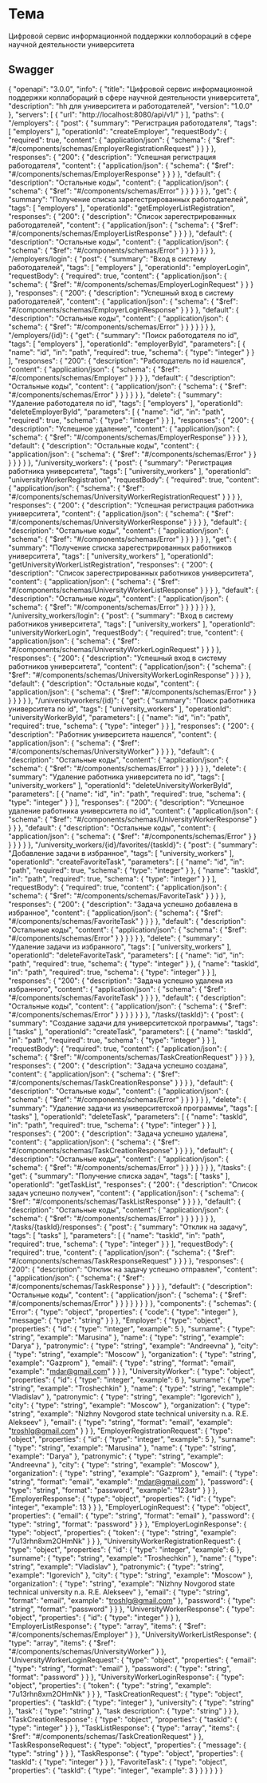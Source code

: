 # __Тема__ 
Цифровой сервис информационной поддержки коллобораций в сфере научной деятельности университета

## Swagger
{
  "openapi": "3.0.0",
  "info": {
    "title": "Цифровой сервис информационной поддержки коллабораций в сфере научной деятельности университета",
    "description": "hh для университета и работодателей",
    "version": "1.0.0"
  },
  "servers": [
    {
      "url": "http://localhost:8080/api/v1/"
    }
  ],
  "paths": {
    "/employers": {
      "post": {
        "summary": "Регистрация работодателя",
        "tags": [
          "employers"
        ],
        "operationId": "createEmployer",
        "requestBody": {
          "required": true,
          "content": {
            "application/json": {
              "schema": {
                "$ref": "#/components/schemas/EmployerRegistrationRequest"
              }
            }
          }
        },
        "responses": {
          "200": {
            "description": "Успешная регистрация работодателя",
            "content": {
              "application/json": {
                "schema": {
                  "$ref": "#/components/schemas/EmployerResponse"
                }
              }
            }
          },
          "default": {
            "description": "Остальные коды",
            "content": {
              "application/json": {
                "schema": {
                  "$ref": "#/components/schemas/Error"
                }
              }
            }
          }
        }
      },
      "get": {
        "summary": "Получение списка зарегестрированных работодателей",
        "tags": [
          "employers"
        ],
        "operationId": "getEmployerListRegistration",
        "responses": {
          "200": {
            "description": "Список зарегестрированных работодателей",
            "content": {
              "application/json": {
                "schema": {
                  "$ref": "#/components/schemas/EmployerListResponse"
                }
              }
            }
          },
          "default": {
            "description": "Остальные коды",
            "content": {
              "application/json": {
                "schema": {
                  "$ref": "#/components/schemas/Error"
                }
              }
            }
          }
        }
      }
    },
    "/employers/login": {
      "post": {
        "summary": "Вход в систему работодателей",
        "tags": [
          "employers"
        ],
        "operationId": "employerLogin",
        "requestBody": {
          "required": true,
          "content": {
            "application/json": {
              "schema": {
                "$ref": "#/components/schemas/EmployerLoginRequest"
              }
            }
          }
        },
        "responses": {
          "200": {
            "description": "Успешный вход в систему работодателей",
            "content": {
              "application/json": {
                "schema": {
                  "$ref": "#/components/schemas/EmployerLoginResponse"
                }
              }
            }
          },
          "default": {
            "description": "Остальные коды",
            "content": {
              "application/json": {
                "schema": {
                  "$ref": "#/components/schemas/Error"
                }
              }
            }
          }
        }
      }
    },
    "/employers/{id}": {
      "get": {
        "summary": "Поиск работодателя по id",
        "tags": [
          "employers"
        ],
        "operationId": "employerById",
        "parameters": [
          {
            "name": "id",
            "in": "path",
            "required": true,
            "schema": {
              "type": "integer"
            }
          }
        ],
        "responses": {
          "200": {
            "description": "Работодатель по id нашелся",
            "content": {
              "application/json": {
                "schema": {
                  "$ref": "#/components/schemas/Employer"
                }
              }
            }
          },
          "default": {
            "description": "Остальные коды",
            "content": {
              "application/json": {
                "schema": {
                  "$ref": "#/components/schemas/Error"
                }
              }
            }
          }
        }
      },
      "delete": {
        "summary": "Удаление работодателя по id",
        "tags": [
          "employers"
        ],
        "operationId": "deleteEmployerById",
        "parameters": [
          {
            "name": "id",
            "in": "path",
            "required": true,
            "schema": {
              "type": "integer"
            }
          }
        ],
        "responses": {
          "200": {
            "description": "Успешное удаление",
            "content": {
              "application/json": {
                "schema": {
                  "$ref": "#/components/schemas/EmployerResponse"
                }
              }
            }
          },
          "default": {
            "description": "Остальные коды",
            "content": {
              "application/json": {
                "schema": {
                  "$ref": "#/components/schemas/Error"
                }
              }
            }
          }
        }
      }
    },
    "/university_workers": {
      "post": {
        "summary": "Регистрация работника университета",
        "tags": [
          "university_workers"
        ],
        "operationId": "universityWorkerRegistration",
        "requestBody": {
          "required": true,
          "content": {
            "application/json": {
              "schema": {
                "$ref": "#/components/schemas/UniversityWorkerRegistrationRequest"
              }
            }
          }
        },
        "responses": {
          "200": {
            "description": "Успешная регистрация работника университета",
            "content": {
              "application/json": {
                "schema": {
                  "$ref": "#/components/schemas/UniversityWorkerResponse"
                }
              }
            }
          },
          "default": {
            "description": "Остальные коды",
            "content": {
              "application/json": {
                "schema": {
                  "$ref": "#/components/schemas/Error"
                }
              }
            }
          }
        }
      },
      "get": {
        "summary": "Получение списка зарегестрированных работников университета",
        "tags": [
          "university_workers"
        ],
        "operationId": "getUniversityWorkerListRegistration",
        "responses": {
          "200": {
            "description": "Список зарегестрированных работников университета",
            "content": {
              "application/json": {
                "schema": {
                  "$ref": "#/components/schemas/UniversityWorkerListResponse"
                }
              }
            }
          },
          "default": {
            "description": "Остальные коды",
            "content": {
              "application/json": {
                "schema": {
                  "$ref": "#/components/schemas/Error"
                }
              }
            }
          }
        }
      }
    },
    "/university_workers/login": {
      "post": {
        "summary": "Вход в систему работников университета",
        "tags": [
          "university_workers"
        ],
        "operationId": "universityWorkerLogin",
        "requestBody": {
          "required": true,
          "content": {
            "application/json": {
              "schema": {
                "$ref": "#/components/schemas/UniversityWorkerLoginRequest"
              }
            }
          }
        },
        "responses": {
          "200": {
            "description": "Успешный вход в систему работников университета",
            "content": {
              "application/json": {
                "schema": {
                  "$ref": "#/components/schemas/UniversityWorkerLoginResponse"
                }
              }
            }
          },
          "default": {
            "description": "Остальные коды",
            "content": {
              "application/json": {
                "schema": {
                  "$ref": "#/components/schemas/Error"
                }
              }
            }
          }
        }
      }
    },
    "/universityworkers/{id}": {
      "get": {
        "summary": "Поиск работника университета по id",
        "tags": [
          "university_workers"
        ],
        "operationId": "universityWorkerById",
        "parameters": [
          {
            "name": "id",
            "in": "path",
            "required": true,
            "schema": {
              "type": "integer"
            }
          }
        ],
        "responses": {
          "200": {
            "description": "Работник университета нашелся",
            "content": {
              "application/json": {
                "schema": {
                  "$ref": "#/components/schemas/UniversityWorker"
                }
              }
            }
          },
          "default": {
            "description": "Остальные коды",
            "content": {
              "application/json": {
                "schema": {
                  "$ref": "#/components/schemas/Error"
                }
              }
            }
          }
        }
      },
      "delete": {
        "summary": "Удаление работника университета по id",
        "tags": [
          "university_workers"
        ],
        "operationId": "deleteUniversityWorkerById",
        "parameters": [
          {
            "name": "id",
            "in": "path",
            "required": true,
            "schema": {
              "type": "integer"
            }
          }
        ],
        "responses": {
          "200": {
            "description": "Успешное удаление работника университета по id",
            "content": {
              "application/json": {
                "schema": {
                  "$ref": "#/components/schemas/UniversityWorkerResponse"
                }
              }
            }
          },
          "default": {
            "description": "Остальные коды",
            "content": {
              "application/json": {
                "schema": {
                  "$ref": "#/components/schemas/Error"
                }
              }
            }
          }
        }
      }
    },
    "/university_workers/{id}/favorites/{taskId}": {
      "post": {
        "summary": "Добавление задачи в избранное",
        "tags": [
          "university_workers"
        ],
        "operationId": "createFavoriteTask",
        "parameters": [
          {
            "name": "id",
            "in": "path",
            "required": true,
            "schema": {
              "type": "integer"
            }
          },
          {
            "name": "taskId",
            "in": "path",
            "required": true,
            "schema": {
              "type": "integer"
            }
          }
        ],
        "requestBody": {
          "required": true,
          "content": {
            "application/json": {
              "schema": {
                "$ref": "#/components/schemas/FavoriteTask"
              }
            }
          }
        },
        "responses": {
          "200": {
            "description": "Задача успешно добавлена в избранное",
            "content": {
              "application/json": {
                "schema": {
                  "$ref": "#/components/schemas/FavoriteTask"
                }
              }
            }
          },
          "default": {
            "description": "Остальные коды",
            "content": {
              "application/json": {
                "schema": {
                  "$ref": "#/components/schemas/Error"
                }
              }
            }
          }
        }
      },
      "delete": {
        "summary": "Удаление задачи из избранного",
        "tags": [
          "university_workers"
        ],
        "operationId": "deleteFavoriteTask",
        "parameters": [
          {
            "name": "id",
            "in": "path",
            "required": true,
            "schema": {
              "type": "integer"
            }
          },
          {
            "name": "taskId",
            "in": "path",
            "required": true,
            "schema": {
              "type": "integer"
            }
          }
        ],
        "responses": {
          "200": {
            "description": "Задача успешно удалена из избранного",
            "content": {
              "application/json": {
                "schema": {
                  "$ref": "#/components/schemas/FavoriteTask"
                }
              }
            }
          },
          "default": {
            "description": "Остальные коды",
            "content": {
              "application/json": {
                "schema": {
                  "$ref": "#/components/schemas/Error"
                }
              }
            }
          }
        }
      }
    },
    "/tasks/{taskId}": {
      "post": {
        "summary": "Создание задачи для университетской программы",
        "tags": [
          "tasks"
        ],
        "operationId": "createTask",
        "parameters": [
          {
            "name": "taskId",
            "in": "path",
            "required": true,
            "schema": {
              "type": "integer"
            }
          }
        ],
        "requestBody": {
          "required": true,
          "content": {
            "application/json": {
              "schema": {
                "$ref": "#/components/schemas/TaskCreationRequest"
              }
            }
          }
        },
        "responses": {
          "200": {
            "description": "Задача успешно создана",
            "content": {
              "application/json": {
                "schema": {
                  "$ref": "#/components/schemas/TaskCreationResponse"
                }
              }
            }
          },
          "default": {
            "description": "Остальные коды",
            "content": {
              "application/json": {
                "schema": {
                  "$ref": "#/components/schemas/Error"
                }
              }
            }
          }
        }
      },
      "delete": {
        "summary": "Удаление задачи из университетской программы",
        "tags": [
          "tasks"
        ],
        "operationId": "deleteTask",
        "parameters": [
          {
            "name": "taskId",
            "in": "path",
            "required": true,
            "schema": {
              "type": "integer"
            }
          }
        ],
        "responses": {
          "200": {
            "description": "Задача успешно удалена",
            "content": {
              "application/json": {
                "schema": {
                  "$ref": "#/components/schemas/TaskCreationResponse"
                }
              }
            }
          },
          "default": {
            "description": "Остальные коды",
            "content": {
              "application/json": {
                "schema": {
                  "$ref": "#/components/schemas/Error"
                }
              }
            }
          }
        }
      }
    },
    "/tasks": {
      "get": {
        "summary": "Получение списка задач",
        "tags": [
          "tasks"
        ],
        "operationId": "getTaskList",
        "responses": {
          "200": {
            "description": "Список задач успешно получен",
            "content": {
              "application/json": {
                "schema": {
                  "$ref": "#/components/schemas/TaskListResponse"
                }
              }
            }
          },
          "default": {
            "description": "Остальные коды",
            "content": {
              "application/json": {
                "schema": {
                  "$ref": "#/components/schemas/Error"
                }
              }
            }
          }
        }
      }
    },
    "/tasks/{taskId}/responses": {
      "post": {
        "summary": "Отклик на задачу",
        "tags": [
          "tasks"
        ],
        "parameters": [
          {
            "name": "taskId",
            "in": "path",
            "required": true,
            "schema": {
              "type": "integer"
            }
          }
        ],
        "requestBody": {
          "required": true,
          "content": {
            "application/json": {
              "schema": {
                "$ref": "#/components/schemas/TaskResponseRequest"
              }
            }
          }
        },
        "responses": {
          "200": {
            "description": "Отклик на задачу успешно отправлен",
            "content": {
              "application/json": {
                "schema": {
                  "$ref": "#/components/schemas/TaskResponse"
                }
              }
            }
          },
          "default": {
            "description": "Остальные коды",
            "content": {
              "application/json": {
                "schema": {
                  "$ref": "#/components/schemas/Error"
                }
              }
            }
          }
        }
      }
    }
  },
  "components": {
    "schemas": {
      "Error": {
        "type": "object",
        "properties": {
          "code": {
            "type": "integer"
          },
          "message": {
            "type": "string"
          }
        }
      },
      "Employer": {
        "type": "object",
        "properties": {
          "id": {
            "type": "integer",
            "example": 5
          },
          "surname": {
            "type": "string",
            "example": "Marusina"
          },
          "name": {
            "type": "string",
            "example": "Darya"
          },
          "patronymic": {
            "type": "string",
            "example": "Andreevna"
          },
          "city": {
            "type": "string",
            "example": "Moscow"
          },
          "organization": {
            "type": "string",
            "example": "Gazprom"
          },
          "email": {
            "type": "string",
            "format": "email",
            "example": "mdar@gmail.com"
          }
        }
      },
      "UniversityWorker": {
        "type": "object",
        "properties": {
          "id": {
            "type": "integer",
            "example": 6
          },
          "surname": {
            "type": "string",
            "example": "Troshechkin"
          },
          "name": {
            "type": "string",
            "example": "Vladislav"
          },
          "patronymic": {
            "type": "string",
            "example": "Igorevich"
          },
          "city": {
            "type": "string",
            "example": "Moscow"
          },
          "organization": {
            "type": "string",
            "example": "Nizhny Novgorod state technical university n.a. R.E. Alekseev"
          },
          "email": {
            "type": "string",
            "format": "email",
            "example": "troshIg@gmail.com"
          }
        }
      },
      "EmployerRegistrationRequest": {
        "type": "object",
        "properties": {
          "id": {
            "type": "integer",
            "example": 5
          },
          "surname": {
            "type": "string",
            "example": "Marusina"
          },
          "name": {
            "type": "string",
            "example": "Darya"
          },
          "patronymic": {
            "type": "string",
            "example": "Andreevna"
          },
          "city": {
            "type": "string",
            "example": "Moscow"
          },
          "organization": {
            "type": "string",
            "example": "Gazprom"
          },
          "email": {
            "type": "string",
            "format": "email",
            "example": "mdar@gmail.com"
          },
          "password": {
            "type": "string",
            "format": "password",
            "example": "123str"
          }
        }
      },
      "EmployerResponse": {
        "type": "object",
        "properties": {
          "id": {
            "type": "integer",
            "example": 13
          }
        }
      },
      "EmployerLoginRequest": {
        "type": "object",
        "properties": {
          "email": {
            "type": "string",
            "format": "email"
          },
          "password": {
            "type": "string",
            "format": "password"
          }
        }
      },
      "EmployerLoginResponse": {
        "type": "object",
        "properties": {
          "token": {
            "type": "string",
            "example": "7u13rhn8xm2OHmNk"
          }
        }
      },
      "UniversityWorkerRegistrationRequest": {
        "type": "object",
        "properties": {
          "id": {
            "type": "integer",
            "example": 6
          },
          "surname": {
            "type": "string",
            "example": "Troshechkin"
          },
          "name": {
            "type": "string",
            "example": "Vladislav"
          },
          "patronymic": {
            "type": "string",
            "example": "Igorevich"
          },
          "city": {
            "type": "string",
            "example": "Moscow"
          },
          "organization": {
            "type": "string",
            "example": "Nizhny Novgorod state technical university n.a. R.E. Alekseev"
          },
          "email": {
            "type": "string",
            "format": "email",
            "example": "troshIg@gmail.com"
          },
          "password": {
            "type": "string",
            "format": "password"
          }
        }
      },
      "UniversityWorkerResponse": {
        "type": "object",
        "properties": {
          "id": {
            "type": "integer"
          }
        }
      },
      "EmployerListResponse": {
        "type": "array",
        "items": {
          "$ref": "#/components/schemas/Employer"
        }
      },
      "UniversityWorkerListResponse": {
        "type": "array",
        "items": {
          "$ref": "#/components/schemas/UniversityWorker"
        }
      },
      "UniversityWorkerLoginRequest": {
        "type": "object",
        "properties": {
          "email": {
            "type": "string",
            "format": "email"
          },
          "password": {
            "type": "string",
            "format": "password"
          }
        }
      },
      "UniversityWorkerLoginResponse": {
        "type": "object",
        "properties": {
          "token": {
            "type": "string",
            "example": "7u13rhn8xm2OHmNk"
          }
        }
      },
      "TaskCreationRequest": {
        "type": "object",
        "properties": {
          "taskId": {
            "type": "integer"
          },
          "university": {
            "type": "string"
          },
          "task": {
            "type": "string"
          },
          "task description": {
            "type": "string"
          }
        }
      },
      "TaskCreationResponse": {
        "type": "object",
        "properties": {
          "taskId": {
            "type": "integer"
          }
        }
      },
      "TaskListResponse": {
        "type": "array",
        "items": {
          "$ref": "#/components/schemas/TaskCreationRequest"
        }
      },
      "TaskResponseRequest": {
        "type": "object",
        "properties": {
          "message": {
            "type": "string"
          }
        }
      },
      "TaskResponse": {
        "type": "object",
        "properties": {
          "taskId": {
            "type": "integer"
          }
        }
      },
      "FavoriteTask": {
        "type": "object",
        "properties": {
          "taskId": {
            "type": "integer",
            "example": 3
          }
        }
      }
    }
  }
}
